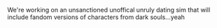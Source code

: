 We're working on an unsanctioned unoffical unruly dating sim that will include fandom versions of characters from dark souls...yeah
